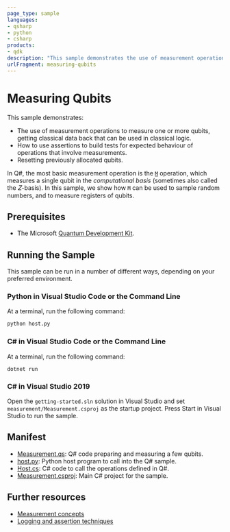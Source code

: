 ```yaml
---
page_type: sample
languages:
- qsharp
- python
- csharp
products:
- qdk
description: "This sample demonstrates the use of measurement operations to measure one or more qubits."
urlFragment: measuring-qubits
---
```


# Measuring Qubits

This sample demonstrates:
- The use of measurement operations to measure one or more qubits, getting classical data back that can be used in classical logic.
- How to use assertions to build tests for expected behaviour of operations that involve measurements.
- Resetting previously allocated qubits.

In Q#, the most basic measurement operation is the [`M`](https://docs.microsoft.com/qsharp/api/qsharp/microsoft.quantum.intrinsic.m) operation, which measures a single qubit in the _computational basis_ (sometimes also called the 𝑍-basis).
In this sample, we show how `M` can be used to sample random numbers, and to measure registers of qubits.

## Prerequisites

- The Microsoft [Quantum Development Kit](https://docs.microsoft.com/quantum/install-guide/).

## Running the Sample

This sample can be run in a number of different ways, depending on your preferred environment.

### Python in Visual Studio Code or the Command Line

At a terminal, run the following command:

```bash
python host.py
```

### C# in Visual Studio Code or the Command Line

At a terminal, run the following command:

```dotnetcli
dotnet run
```

### C# in Visual Studio 2019

Open the `getting-started.sln` solution in Visual Studio and set `measurement/Measurement.csproj` as the startup project.
Press Start in Visual Studio to run the sample.

## Manifest

- [Measurement.qs](https://github.com/microsoft/Quantum/blob/master/samples/getting-started/measurement/Measurement.qs): Q# code preparing and measuring a few qubits.
- [host.py](https://github.com/microsoft/Quantum/blob/master/samples/getting-started/measurement/host.py): Python host program to call into the Q# sample.
- [Host.cs](https://github.com/microsoft/Quantum/blob/master/samples/getting-started/measurement/Host.cs): C# code to call the operations defined in Q#.
- [Measurement.csproj](https://github.com/microsoft/Quantum/blob/master/samples/getting-started/measurement/Measurement.csproj): Main C# project for the sample.

## Further resources

- [Measurement concepts](https://docs.microsoft.com/quantum/concepts/pauli-measurements)
- [Logging and assertion techniques](https://docs.microsoft.com/quantum/techniques/testing-and-debugging#logging-and-assertions)
